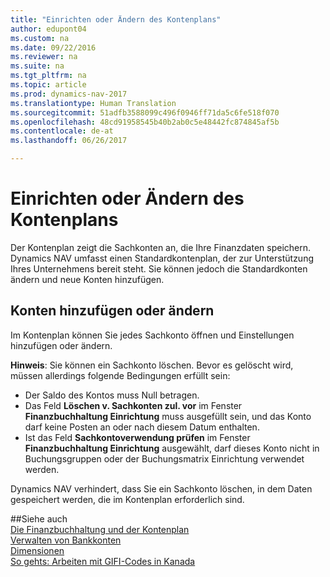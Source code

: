 ```yaml
---
title: "Einrichten oder Ändern des Kontenplans"
author: edupont04
ms.custom: na
ms.date: 09/22/2016
ms.reviewer: na
ms.suite: na
ms.tgt_pltfrm: na
ms.topic: article
ms.prod: dynamics-nav-2017
ms.translationtype: Human Translation
ms.sourcegitcommit: 51adfb3588099c496f0946ff71da5c6fe518f070
ms.openlocfilehash: 48cd91958545b40b2ab0c5e48442fc874845af5b
ms.contentlocale: de-at
ms.lasthandoff: 06/26/2017

---
```


# <a name="set-up-or-change-the-chart-of-accounts"></a>Einrichten oder Ändern des Kontenplans
Der Kontenplan zeigt die Sachkonten an, die Ihre Finanzdaten speichern. Dynamics NAV umfasst einen Standardkontenplan, der zur Unterstützung Ihres Unternehmens bereit steht.
Sie können jedoch die Standardkonten ändern und neue Konten hinzufügen.  

## <a name="adding-or-changing-accounts"></a>Konten hinzufügen oder ändern
Im Kontenplan können Sie jedes Sachkonto öffnen und Einstellungen hinzufügen oder ändern.

**Hinweis**: Sie können ein Sachkonto löschen. Bevor es gelöscht wird, müssen allerdings folgende Bedingungen erfüllt sein:  
- Der Saldo des Kontos muss Null betragen.  
- Das Feld **Löschen v. Sachkonten zul. vor** im Fenster **Finanzbuchhaltung Einrichtung** muss ausgefüllt sein, und das Konto darf keine Posten an oder nach diesem Datum enthalten.  
- Ist das Feld **Sachkontoverwendung prüfen** im Fenster **Finanzbuchhaltung Einrichtung** ausgewählt, darf dieses Konto nicht in Buchungsgruppen oder der Buchungsmatrix Einrichtung verwendet werden.  

Dynamics NAV verhindert, dass Sie ein Sachkonto löschen, in dem Daten gespeichert werden, die im Kontenplan erforderlich sind.  

##<a name="see-also"></a>Siehe auch  
[Die Finanzbuchhaltung und der Kontenplan](finance-setup-general-ledger.md)  
[Verwalten von Bankkonten](bank-manage-bank-accounts.md)  
[Dimensionen](finance-setup-dimensions.md)  
[So gehts: Arbeiten mit GIFI-Codes in Kanada](ca-finance-setup-work-GiFI-codes.md)

